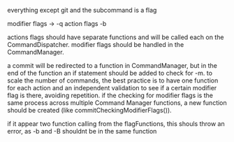 everything except git and the subcommand is a flag

modifier flags -> -q
action flags -b


actions flags should have separate functions and will be called each on the CommandDispatcher.
modifier flags should be handled in the CommandManager.

a commit will be redirected to a function in CommandManager, but in the end of the function an if statement should be added to check for -m.
to scale the number of commands, the best practice is to have one function for each action and an independent validation to see if a certain modifier flag is there, avoiding repetition.
if the checking for modifier flags is the same process across multiple Command Manager functions, a new function should be created (like commitCheckingModifierFlags()).

if it appear two function calling from the flagFunctions, this shouls throw an error, as -b and -B shouldnt be in the same function
